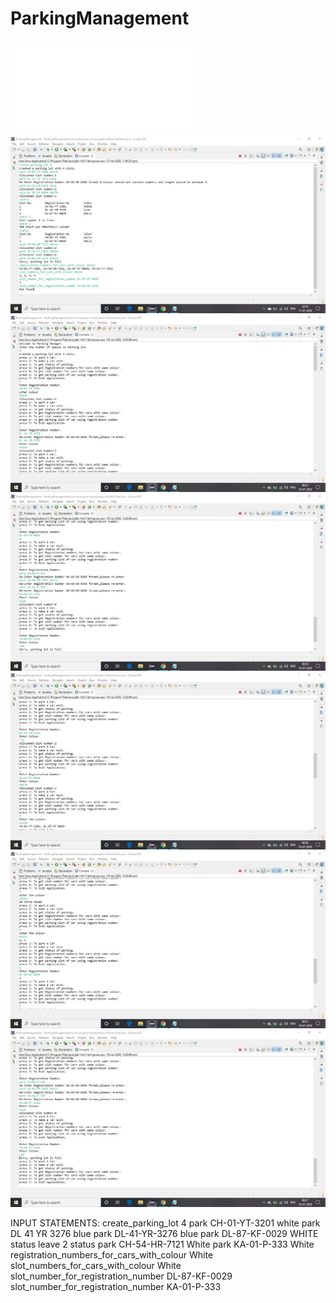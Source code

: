 # ParkingManagement
![](ParkingManagementDoc.pdf)
![](ConsoleScreenShot/main_type_1.jpg)
![](ConsoleScreenShot/main_type_2_1.jpg)
![](ConsoleScreenShot/main_type_2_2.jpg)
![](ConsoleScreenShot/main_type_2_3.jpg)
![](ConsoleScreenShot/main_type_2_4.jpg)
![](ConsoleScreenShot/main_type_2_5.jpg)

INPUT STATEMENTS:
create_parking_lot 4
park CH-01-YT-3201 white
park DL 41 YR 3276 blue
park DL-41-YR-3276 blue
park DL-87-KF-0029 WHITE
status
leave 2
status
park CH-54-HR-7121 White
park KA-01-P-333 White
registration_numbers_for_cars_with_colour White
slot_numbers_for_cars_with_colour White
slot_number_for_registration_number DL-87-KF-0029
slot_number_for_registration_number KA-01-P-333
